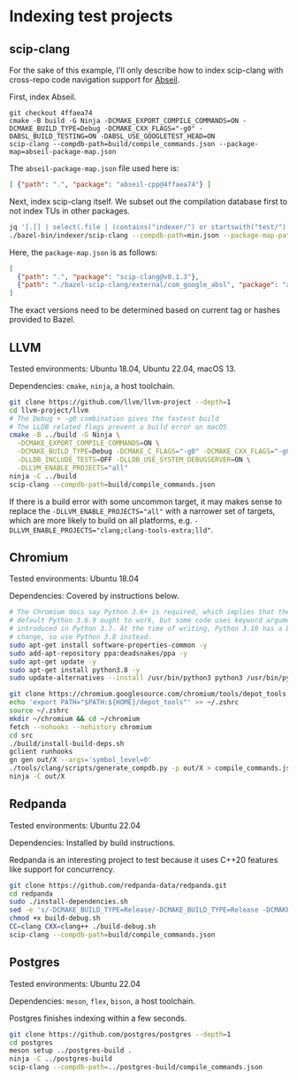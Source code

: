 # Indexing test projects

## scip-clang

For the sake of this example, I'll only describe how
to index scip-clang with cross-repo code navigation support
for [Abseil](https://github.com/abseil/abseil-cpp/).

First, index Abseil.

```
git checkout 4ffaea74
cmake -B build -G Ninja -DCMAKE_EXPORT_COMPILE_COMMANDS=ON -DCMAKE_BUILD_TYPE=Debug -DCMAKE_CXX_FLAGS="-g0" -DABSL_BUILD_TESTING=ON -DABSL_USE_GOOGLETEST_HEAD=ON
scip-clang --compdb-path=build/compile_commands.json --package-map=abseil-package-map.json
```

The `abseil-package-map.json` file used here is:

```json
[ {"path": ".", "package": "abseil-cpp@4ffaea74"} ]
```

Next, index scip-clang itself. We subset out the compilation
database first to not index TUs in other packages.

```bash
jq '[.[] | select(.file | (contains("indexer/") or startswith("test/") or contains("com_google_absl")))]' compile_commands.json > min.json
./bazel-bin/indexer/scip-clang --compdb-path=min.json --package-map-path=package-map.json
```

Here, the `package-map.json` is as follows:

```json
[
  {"path": ".", "package": "scip-clang@v0.1.3"},
  {"path": "./bazel-scip-clang/external/com_google_absl", "package": "abseil-cpp@4ffaea74"}
]
```

The exact versions need to be determined based on current tag
or hashes provided to Bazel.

## LLVM

Tested environments: Ubuntu 18.04, Ubuntu 22.04, macOS 13.

Dependencies: `cmake`, `ninja`, a host toolchain.

```bash
git clone https://github.com/llvm/llvm-project --depth=1
cd llvm-project/llvm
# The Debug + -g0 combination gives the fastest build
# The LLDB related flags prevent a build error on macOS
cmake -B ../build -G Ninja \
  -DCMAKE_EXPORT_COMPILE_COMMANDS=ON \
  -DCMAKE_BUILD_TYPE=Debug -DCMAKE_C_FLAGS="-g0" -DCMAKE_CXX_FLAGS="-g0" \
  -DLLDB_INCLUDE_TESTS=OFF -DLLDB_USE_SYSTEM_DEBUGSERVER=ON \
  -DLLVM_ENABLE_PROJECTS="all" 
ninja -C ../build
scip-clang --compdb-path=build/compile_commands.json
```

If there is a build error with some uncommon target,
it may makes sense to replace the
`-DLLVM_ENABLE_PROJECTS="all"` with a narrower set of targets,
which are more likely to build on all platforms,
e.g. `-DLLVM_ENABLE_PROJECTS="clang;clang-tools-extra;lld"`.

## Chromium

Tested environments: Ubuntu 18.04

Dependencies: Covered by instructions below.

```bash
# The Chromium docs say Python 3.6+ is required, which implies that the
# default Python 3.6.9 ought to work, but some code uses keyword arguments
# introduced in Python 3.7. At the time of writing, Python 3.10 has a breaking
# change, so use Python 3.8 instead.
sudo apt-get install software-properties-common -y
sudo add-apt-repository ppa:deadsnakes/ppa -y
sudo apt-get update -y
sudo apt-get install python3.8 -y
sudo update-alternatives --install /usr/bin/python3 python3 /usr/bin/python3.8 1

git clone https://chromium.googlesource.com/chromium/tools/depot_tools.git
echo 'export PATH="$PATH:${HOME}/depot_tools"' >> ~/.zshrc
source ~/.zshrc
mkdir ~/chromium && cd ~/chromium
fetch --nohooks --nohistory chromium
cd src
./build/install-build-deps.sh
gclient runhooks
gn gen out/X --args='symbol_level=0'
./tools/clang/scripts/generate_compdb.py -p out/X > compile_commands.json
ninja -C out/X
```

## Redpanda

Tested environments: Ubuntu 22.04

Dependencies: Installed by build instructions.

Redpanda is an interesting project to test
because it uses C++20 features like support for concurrency.

```bash
git clone https://github.com/redpanda-data/redpanda.git
cd redpanda
sudo ./install-dependencies.sh
sed -e 's/-DCMAKE_BUILD_TYPE=Release/-DCMAKE_BUILD_TYPE=Release -DCMAKE_C_FLAGS=-O0 -DCMAKE_CXX_FLAGS=-O0 -DCMAKE_EXPORT_COMPILE_COMMANDS=ON/' build.sh > build-debug.sh
chmod +x build-debug.sh
CC=clang CXX=clang++ ./build-debug.sh
scip-clang --compdb-path=build/compile_commands.json
```

## Postgres

Tested environments: Ubuntu 22.04

Dependencies: `meson`, `flex`, `bison`, a host toolchain.

Postgres finishes indexing within a few seconds.

```bash
git clone https://github.com/postgres/postgres --depth=1
cd postgres
meson setup ../postgres-build .
ninja -C ../postgres-build
scip-clang --compdb-path=../postgres-build/compile_commands.json
```
